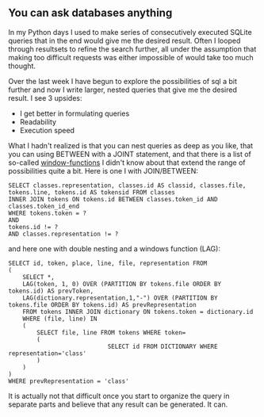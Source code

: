 ## You can ask databases anything 

In my Python days I used to make series of consecutively executed SQLite queries that in the end would give me the desired result. Often I looped through resultsets to refine the search further, all under the assumption that making too difficult requests was either impossible of would take too much thought.

Over the last week I have begun to explore the possibilities of sql a bit further and now I write larger, nested queries that give me the desired result. I see 3 upsides:

- I get better in formulating queries
- Readability
- Execution speed

What I hadn't realized is that you can nest queries as deep as you like, that you can using BETWEEN with a JOINT statement, and that there is a list of so-called [window-functions](https://www.sqlitetutorial.net/sqlite-window-functions/) I didn't know about that extend the range of possibilities quite a bit. Here is one I with JOIN/BETWEEN:

```
SELECT classes.representation, classes.id AS classid, classes.file, tokens.line, tokens.id AS tokensid FROM classes 
INNER JOIN tokens ON tokens.id BETWEEN classes.token_id AND classes.token_id_end 
WHERE tokens.token = ? 
AND 
tokens.id != ? 
AND classes.representation != ? 
```

and here one with double nesting and a windows function (LAG):

```
SELECT id, token, place, line, file, representation FROM 
(
	SELECT *, 
	LAG(token, 1, 0) OVER (PARTITION BY tokens.file ORDER BY tokens.id) AS prevToken, 
	LAG(dictionary.representation,1,"-") OVER (PARTITION BY tokens.file ORDER BY tokens.id) AS prevRepresentation 
	FROM tokens INNER JOIN dictionary ON tokens.token = dictionary.id 
	WHERE (file, line) IN 
	(
		SELECT file, line FROM tokens WHERE token=
		(
                            SELECT id FROM DICTIONARY WHERE representation='class'
		)
	)
)
WHERE prevRepresentation = 'class' 
```

It is actually not that difficult once you start to organize the query in separate parts and believe that any result can be generated. It can.
